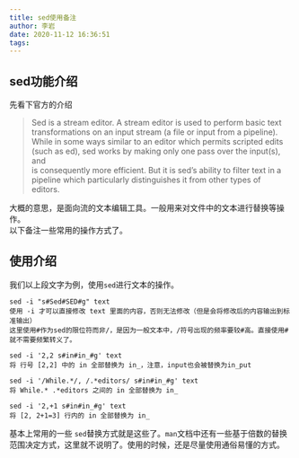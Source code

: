 ```yaml
---
title: sed使用备注
author: 李岩
date: 2020-11-12 16:36:51
tags:
---
```

## sed功能介绍
先看下官方的介绍
>Sed  is a stream editor. A stream editor is used to perform basic text transformations on an input stream (a file or input from a pipeline).   
>While in some ways similar to an editor which permits scripted edits (such as ed), sed works by making only one pass over the  input(s),  and   
>is consequently more efficient.  But it is sed’s ability to filter text in a pipeline which particularly distinguishes it from other types of   
>editors.

大概的意思，是面向流的文本编辑工具。一般用来对文件中的文本进行替换等操作。  
以下备注一些常用的操作方式了。  
<!--more-->
## 使用介绍
我们以上段文字为例，使用<code>sed</code>进行文本的操作。
```
sed -i "s#Sed#SED#g" text
使用 -i 才可以直接修改 text 里面的内容，否则无法修改（但是会将修改后的内容输出到标准输出）
这里使用#作为sed的限位符而非/，是因为一般文本中，/符号出现的频率要较#高。直接使用#就不需要频繁转义了。

sed -i '2,2 s#in#in_#g' text
将 行号 [2,2] 中的 in 全部替换为 in_，注意，input也会被替换为in_put

sed -i '/While.*/, /.*editors/ s#in#in_#g' text
将 While.* .*editors 之间的 in 全部替换为 in_

sed -i '2,+1 s#in#in_#g' text
将 [2, 2+1=3] 行内的 in 全部替换为 in_
```
基本上常用的一些 <code>sed</code>替换方式就是这些了。<code>man</code>文档中还有一些基于倍数的替换范围决定方式，这里就不说明了。使用的时候，还是尽量使用通俗易懂的方式。
